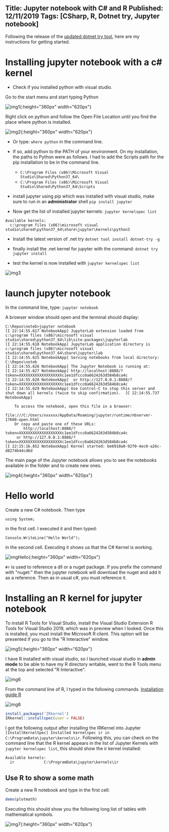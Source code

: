 Title: Jupyter notebook with C# and R 
Published: 12/11/2019
Tags: [CSharp, R, Dotnet try, Jupyter notebook] 
---
Following the release of the [updated dotnet try tool](https://devblogs.microsoft.com/dotnet/net-core-with-juypter-notebooks-is-here-preview-1/), here are my instructions for getting started. 

# Installing jupyter notebook with a c# kernel 

- Check if you installed python with visual studio. 

Go to the start menu and start typing Python

![img1](/posts/images/jupyter-notebook-csharp-r/python_installed.png){:height="360px" width="620px"}

Right click on python and follow the Open File Location until you find the place where python is installed. 

![img2](/posts/images/jupyter-notebook-csharp-r/python_installed_location.png){:height="360px" width="620px"}

- Or type: ```where python``` in the command line. 

- If so, add python to the PATH of your environment. On my installation, the paths to Python were as follows. I had to add the Scripts path for the pip installation to be in the command line. 
  - ```C:\Program Files (x86)\Microsoft Visual Studio\Shared\Python37_64\```
  - ```C:\Program Files (x86)\Microsoft Visual Studio\Shared\Python37_64\Scripts```

- install jupyter using pip which was installed with visual studio, make sure to run in an **administrator** shell
```pip install jupyter```

- Now get the list of installed jupyter kernels: 
```jupyter kernelspec list```

```
Available kernels:
  c:\program files (x86)\microsoft visual studio\shared\python37_64\share\jupyter\kernels\python3  
```

- Install the latest version of .net try 
```dotnet tool install dotnet-try -g```

- finally install the .net kernel for jupyter with the command: 
```dotnet try jupyter install```

- test the kernel is now installed with ```jupyter kernelspec list```

![img3](/posts/images/jupyter-notebook-csharp-r/jupyter_kernels.png)

# launch jupyter notebook
In the command line, type: 
```jupyter notebook```

A browser window should open and the terminal should display: 

```
C:\Repos\noteb>jupyter notebook
[I 22:14:55.617 NotebookApp] JupyterLab extension loaded from c:\program files (x86)\microsoft visual studio\shared\python37_64\lib\site-packages\jupyterlab
[I 22:14:55.618 NotebookApp] JupyterLab application directory is c:\program files (x86)\microsoft visual studio\shared\python37_64\share\jupyter\lab
[I 22:14:55.625 NotebookApp] Serving notebooks from local directory: C:\Repos\noteb
[I 22:14:55.626 NotebookApp] The Jupyter Notebook is running at:
[I 22:14:55.627 NotebookApp] http://localhost:8888/?token=XXXXXXXXXXXXXXXXXXXc1ee1dfccc0a6624263d584b8ca4c
[I 22:14:55.628 NotebookApp]  or http://127.0.0.1:8888/?token=XXXXXXXXXXXXXXXXXXXc1ee1dfccc0a6624263d584b8ca4c
[I 22:14:55.629 NotebookApp] Use Control-C to stop this server and shut down all kernels (twice to skip confirmation).  [C 22:14:55.737 NotebookApp]

    To access the notebook, open this file in a browser:
        file:///C:/Users/xxxxxx/AppData/Roaming/jupyter/runtime/nbserver-17608-open.html
    Or copy and paste one of these URLs:
        http://localhost:8888/?token=XXXXXXXXXXXXXXXXXXXc1ee1dfccc0a6624263d584b8ca4c
     or http://127.0.0.1:8888/?token=XXXXXXXXXXXXXXXXXXXc1ee1dfccc0a6624263d584b8ca4c
[I 22:15:16.852 NotebookApp] Kernel started: be6910a0-92f0-4ec0-a26c-d8274b44cd6d
```

The main page of the Jupyter notebook allows you to see the notebooks available in the folder and to create new ones. 

![img4](/posts/images/jupyter-notebook-csharp-r/jupyter_create_csharp.png){:height="360px" width="620px"}

# Hello world 

Create a new C# notebook. Then type
```CSharp
using System; 
```
in the first cell. I executed it and then typed: 
```CSharp
Console.WriteLine("Hello World"); 
```
in the second cell. Executing it shows us that the C# Kernel is working.

![imgHello](/posts/images/jupyter-notebook-csharp-r/jupyter_hello_world_csharp.png){:height="360px" width="620px"}

```#r``` is used to reference a dll or a nuget package. If you prefix the command with "nuget:" then the jupyter notebook will download the nuget and add it as a reference. Then as in usual c#, you must reference it. 

# Installing an R kernel for jupyter notebook

To install R Tools for Visual Studio, install the Visual Studio Extension R Tools for Visual Studio 2019, which was in preview when I looked. Once this is installed, you must install the Microsoft R client. This option will be presented if you go to the "R Interactive" window. 

![img5](/posts/images/jupyter-notebook-csharp-r/install_R_vs.png){:height="360px" width="620px"}

I have R installed with visual studio, so I launched visual studio in **admin mode** to be able to have my R directory writable, went to the R Tools menu at the top and selected "R Interactive". 

![img6](/posts/images/jupyter-notebook-csharp-r/r_interactive_vs.png)

From the command line of R, I typed in the following commands. [Installation guide R](https://irkernel.github.io/installation/)

![img6](/posts/images/jupyter-notebook-csharp-r/r_interactive_kernel_install.png)

```R
install.packages('IRkernel')
IRkernel::installspec(user = FALSE)
```

I got the following output after installing the IRKernel into Jupyter ```[InstallKernelSpec] Installed kernelspec ir in C:\ProgramData\jupyter\kernels\ir```. Following this, you can check on the command line that the R kernel appears in the list of Jupyter Kernels with ```jupyter kernelspec list```, this should show the ir kernel installed: 

```
Available kernels:
  ir             C:\ProgramData\jupyter\kernels\ir
```

## Use R to show a some math

Create a new R notebook and type in the first cell: 
```R
demo(plotmath)
```
Executing this should show you the following long list of tables with mathematical symbols. 

![img7](/posts/images/jupyter-notebook-csharp-r/jupyter_R.png){:height="360px" width="620px"}